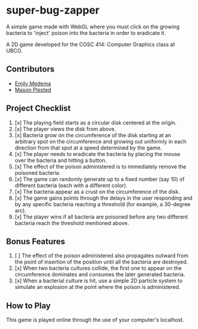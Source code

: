 # super-bug-zapper
A simple game made with WebGL where you must click on the growing bacteria to 'inject' poison into the bacteria in order to eradicate it.

A 2D game developed for the COSC 414: Computer Graphics class at UBCO.

## Contributors
 - [Emily Medema](https://github.com/emedema)
 - [Mason Plested](https://github.com/MasonPles)

## Project Checklist

1. [x] The playing field starts as a circular disk centered at the origin.
2. [x] The player views the disk from above.
3. [x] Bacteria grow on the circumference of the disk starting at an arbitrary spot on the
circumference and growing out uniformly in each direction from that spot at a speed
determined by the game.
4. [x] The player needs to eradicate the bacteria by placing the mouse over the bacteria and
hitting a button.
5. [x] The effect of the poison administered is to immediately remove the poisoned bacteria.
6. [x] The game can randomly generate up to a fixed number (say 10) of different bacteria
(each with a different color).
7. [x] The bacteria appear as a crust on the circumference of the disk.
8. [x] The game gains points through the delays in the user responding and by any specific
bacteria reaching a threshold (for example, a 30-degree arc).
9. [x] The player wins if all bacteria are poisoned before any two different bacteria reach the
threshold mentioned above.

## Bonus Features

1. [ ] The effect of the poison administered also propagates outward from the point of insertion of the position until all the bacteria are destroyed.
2. [x] When two bacteria cultures collide, the first one to appear on the circumference dominates and consumes the later generated bacteria.
3. [x] When a bacterial culture is hit, use a simple 2D particle system to simulate an explosion at the point where the poison is administered.

## How to Play

This game is played online through the use of your computer's localhost.
